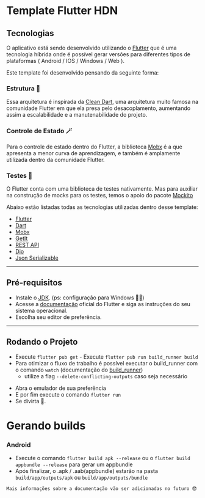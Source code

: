 # Template Flutter HDN

## Tecnologias

O aplicativo está sendo desenvolvido utilizando o [Flutter](https://flutter.dev/) que é uma tecnologia híbrida onde é possível gerar versões para diferentes tipos de plataformas ( Android / IOS / Windows / Web ).

Este template foi desenvolvido pensando da seguinte forma:

### **Estrutura** 🧩

Essa arquitetura é inspirada da [Clean Dart](https://github.com/Flutterando/Clean-Dart), uma arquitetura muito famosa na comunidade Flutter em que ela presa pelo desacoplamento, aumentando assim a escalabilidade e a manutenabilidade do projeto.

### **Controle de Estado** 🪄

Para o controle de estado dentro do Flutter, a biblioteca [Mobx](https://mobx.netlify.app) é a que apresenta a menor curva de aprendizagem, e também é amplamente utilizada dentro da comunidade Flutter.

### **Testes** 🔨

O Flutter conta com uma biblioteca de testes nativamente. Mas para auxiliar na construção de mocks para os testes, temos o apoio do pacote [Mockito](https://pub.dev/packages/mockito)

Abaixo estão listadas todas as tecnologias utilizadas dentro desse template:

- [Flutter](https://flutter.dev/)
- [Dart](https://dart.dev/)
- [Mobx](https://balta.io/blog/flutter-mobx)
- [GetIt](https://medium.com/flutterdevs/explore-getit-in-flutter-8db723e9d7cf)
- [REST API](https://www.redhat.com/en/topics/api/what-is-a-rest-api)
- [Dio](https://blog.logrocket.com/networking-flutter-using-dio/)
- [Json Serializable](https://pub.dev/packages/json_serializable)

---

## Pré-requisitos

- Instale o [JDK](https://chocolatey.org/packages/jdk8). (ps: configuração para Windows 🐱‍🐉)
- Acesse a [documentação](https://flutter.dev/docs/get-started/install) oficial do Flutter e siga as instruções do seu sistema operacional.
- Escolha seu editor de preferência.

---

## Rodando o Projeto

- Execute `flutter pub get` - Execute `flutter pub run build_runner build`
- Para otimizar o fluxo de trabalho é possível executar o build_runner com o comando `watch` (documentação do [build_runner](https://pub.dev/packages/build_runner#built-in-commands))
  - utilize a flag `--delete-conflicting-outputs` caso seja necessário

* Abra o emulador de sua preferência
* E por fim execute o comando `flutter run`
* Se divirta 🎉.

# Gerando builds

### Android

- Execute o comando `flutter build apk --release` ou o `flutter build appbundle --release` para gerar um appbundle
- Após finalizar, o .apk / .aab(appbundle) estarão na pasta `build/app/outputs/apk` ou `build/app/outputs/bundle`

`Mais informações sobre a documentação vão ser adicionadas no futuro 😎`
